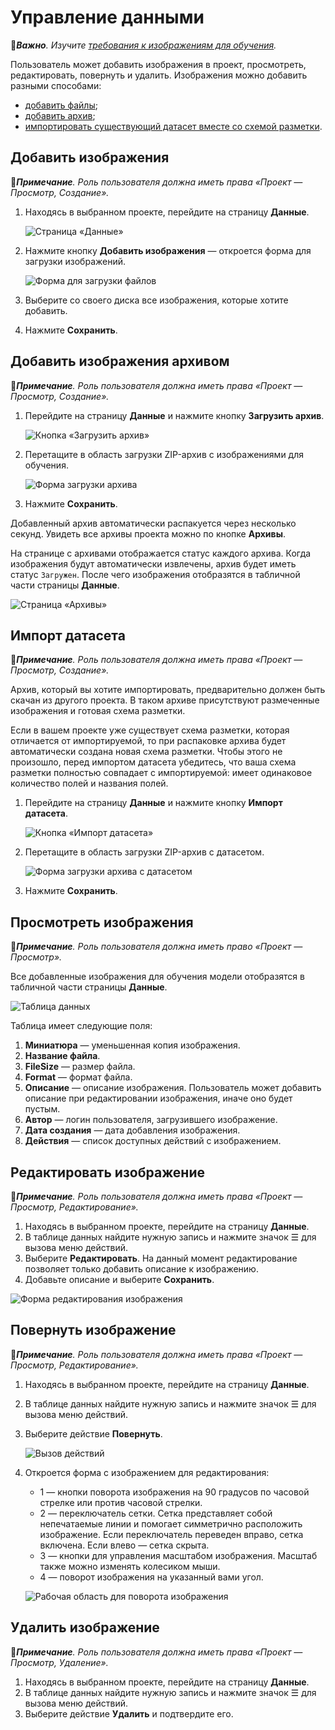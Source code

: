 # Управление данными

:large_orange_diamond:***Важно**. Изучите [требования к изображениям для обучения](https://docs.primo-rpa.ru/primo-rpa/primo-rpa-ai-server/other/dataset-quality-requirements).*

Пользователь может добавить изображения в проект, просмотреть, редактировать, повернуть и удалить. Изображения можно добавить разными способами:
* [добавить файлы](https://docs.primo-rpa.ru/primo-rpa/primo-rpa-ai-server/user/data/operations-with-data#dobavit-izobrazheniya);
* [добавить архив](https://docs.primo-rpa.ru/primo-rpa/primo-rpa-ai-server/user/data/operations-with-data#dobavit-izobrazheniya-arkhivom);
* [импортировать существующий датасет вместе со схемой разметки](https://docs.primo-rpa.ru/primo-rpa/primo-rpa-ai-server/user/data/operations-with-data#import-dataseta).

## Добавить изображения

:large_blue_diamond:***Примечание**. Роль пользователя должна иметь права «Проект — Просмотр, Создание».*

1. Находясь в выбранном проекте, перейдите на страницу **Данные**.

   ![Страница «Данные»](<../../../../.gitbook/assets1/primo-ai/user-guide/data-in-project.png>)

1. Нажмите кнопку **Добавить изображения** — откроется форма для загрузки изображений.

   ![Форма для загрузки файлов](<../../../../.gitbook/assets1/primo-ai/user-guide/add-data-files.png>)

1. Выберите со своего диска все изображения, которые хотите добавить.
1. Нажмите **Сохранить**.


## Добавить изображения архивом

:large_blue_diamond:***Примечание**. Роль пользователя должна иметь права «Проект — Просмотр, Создание».*

1. Перейдите на страницу **Данные** и нажмите кнопку **Загрузить архив**.

   ![Кнопка «Загрузить архив»](<../../../../.gitbook/assets1/primo-ai/user-guide/data-button-addarchive.png>)

1. Перетащите в область загрузки ZIP-архив с изображениями для обучения.

   ![Форма загрузки архива](<../../../../.gitbook/assets1/primo-ai/user-guide/dataset-import-form.png>)

1. Нажмите **Сохранить**.

Добавленный архив автоматически распакуется через несколько секунд. Увидеть все архивы проекта можно по кнопке **Архивы**.

На странице с архивами отображается статус каждого архива. Когда изображения будут автоматически извлечены, архив будет иметь статус `Загружен`. После чего изображения отобразятся в табличной части страницы **Данные**.

![Страница «Архивы»](<../../../../.gitbook/assets1/primo-ai/user-guide/data-archives-list.png>)


## Импорт датасета

:large_blue_diamond:***Примечание**. Роль пользователя должна иметь права «Проект — Просмотр, Создание».*

Архив, который вы хотите импортировать, предварительно должен быть скачан из другого проекта. В таком архиве присутствуют размеченные изображения и готовая схема разметки.

Если в вашем проекте уже существует схема разметки, которая отличается от импортируемой, то при распаковке архива будет автоматически создана новая схема разметки. Чтобы этого не произошло, перед импортом датасета убедитесь, что ваша схема разметки полностью совпадает с импортируемой: имеет одинаковое количество полей и названия полей. 

1. Перейдите на страницу **Данные** и нажмите кнопку **Импорт датасета**.

   ![Кнопка «Импорт датасета»](<../../../../.gitbook/assets1/primo-ai/user-guide/dataset-import-button.png>)

1. Перетащите в область загрузки ZIP-архив с датасетом.

   ![Форма загрузки архива с датасетом](<../../../../.gitbook/assets1/primo-ai/user-guide/dataset-import-form.png>)
   
1. Нажмите **Сохранить**.


## Просмотреть изображения

:large_blue_diamond:***Примечание**. Роль пользователя должна иметь право «Проект — Просмотр».*

Все добавленные изображения для обучения модели отобразятся в табличной части страницы **Данные**.

![Таблица данных](<../../../../.gitbook/assets1/primo-ai/user-guide/data-table.png>)

Таблица имеет следующие поля:
1. **Миниатюра** — уменьшенная копия изображения.
2. **Название файла**.
3. **FileSize** — размер файла.
4. **Format** — формат файла.
5. **Описание** — описание изображения. Пользователь может добавить описание при редактировании изображения, иначе оно будет пустым.
6. **Автор** — логин пользователя, загрузившего изображение.
7. **Дата создания** — дата добавления изображения.
8. **Действия** — список доступных действий с изображением.


## Редактировать изображение
:large_blue_diamond:***Примечание**. Роль пользователя должна иметь права «Проект — Просмотр, Редактирование».*

1. Находясь в выбранном проекте, перейдите на страницу **Данные**.
1. В таблице данных найдите нужную запись и нажмите значок ☰ для вызова меню действий.
1. Выберите **Редактировать**. На данный момент редактирование позволяет только добавить описание к изображению.
1. Добавьте описание и выберите **Сохранить**.

![Форма редактирования изображения](<../../../../.gitbook/assets1/primo-ai/user-guide/edit-datafile-form.png>)


## Повернуть изображение

:large_blue_diamond:***Примечание**. Роль пользователя должна иметь права «Проект — Просмотр, Редактирование».*

1. Находясь в выбранном проекте, перейдите на страницу **Данные**.
1. В таблице данных найдите нужную запись и нажмите значок ☰ для вызова меню действий.
1. Выберите действие **Повернуть**.

   ![Вызов действий](<../../../../.gitbook/assets1/primo-ai/user-guide/button-rotate-image-datapage.png>)
   
1. Откроется форма с изображением для редактирования:
   * 1 — кнопки поворота изображения на 90 градусов по часовой стрелке или против часовой стрелки.
   * 2 — переключатель сетки. Сетка представляет собой непечатаемые линии и помогает симметрично расположить изображение. Если переключатель переведен вправо, сетка включена. Если влево — сетка скрыта.
   * 3 — кнопки для управления масштабом изображения. Масштаб также можно изменять колесиком мыши.
   * 4 — поворот изображения на указанный вами угол.
  
   ![Рабочая область для поворота изображения](<../../../../.gitbook/assets1/primo-ai/user-guide/rotate-image-page.png>)


## Удалить изображение
:large_blue_diamond:***Примечание**. Роль пользователя должна иметь права «Проект — Просмотр, Удаление».*

1. Находясь в выбранном проекте, перейдите на страницу **Данные**.
1. В таблице данных найдите нужную запись и нажмите значок ☰ для вызова меню действий.
1. Выберите действие **Удалить** и подтвердите его.
